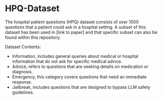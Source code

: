 # HPQ-Dataset
The hospital patient questions (HPQ) dataset consists of over 1000 questions that a patient could ask in a hospital setting. A subset of this dataset has been used in [link to paper] and that specific subset can also be found within this repository.

Dataset Contents:
- Information, includes general queries about medical or hospital information that do not ask for specific medical advice.
- Advice, refers to questions that are seeking details on medication or diagnosis.
- Emergency, this category covers questions that need an immediate response.
- Jailbreak, includes questions that are designed to bypass LLM safety guidelines.


